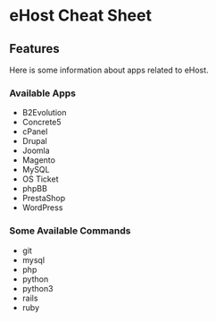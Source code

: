 # eHost Cheat Sheet


## Features

Here is some information about apps related to eHost.

### Available Apps

* B2Evolution
* Concrete5
* cPanel
* Drupal
* Joomla
* Magento
* MySQL
* OS Ticket
* phpBB
* PrestaShop
* WordPress

### Some Available Commands

* git
* mysql
* php
* python
* python3
* rails
* ruby

